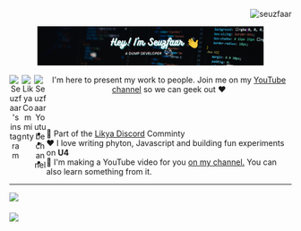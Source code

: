 <p align="right"> <img src="https://komarev.com/ghpvc/?username=seuzfaar&label=%20Visitors&color=0e75b6&style=flat" alt="seuzfaar" /> </p>

<p align="center"><a href="https://github.com/Seuzfaar"><img width="80%" alt="Hey! I'am Seuzfaar. A dump developer :)" src="./assets/gh-readme-header.png" /></a></p>

<p align="center">
  <a href="https://www.instagram.com/iselo911/">
  <img align="left" alt="Seuzfaar's instagram" width="22px" src="https://raw.githubusercontent.com/hussainweb/hussainweb/main/icons/instagram.png" />
</a>
<a href="https://discord.gg/SWhBEbMzW3">
  <img align="left" alt="Likya Comminty" width="22px" src="https://raw.githubusercontent.com/peterthehan/peterthehan/master/assets/discord.svg" />
</a>
<a href="https://youtube.com/c/seuzfaar">
  <img align="left" alt="Seuzfaar Youtube channel" width="22px" src="https://raw.githubusercontent.com/peterthehan/peterthehan/master/assets/youtube.svg" />
</a>
</p>

<p align="center">I'm here to present my work to people. Join me on my <a href="http://youtube.com/seuzfaar?sub_confirmation=1">YouTube channel</a> so we can geek out ❤️</p>

<br>
<br>

- 🌟 Part of the <a href="https://discord.gg/SWhBEbMzW3">Likya Discord</a> Comminty
- ❤️ I love writing phyton, Javascript and building fun experiments on **U4** 
- 📸 I'm making a YouTube video for you <a href="http://youtube.com/seuzfaar?sub_confirmation=1">on my channel.</a> You can also learn something from it.

---

<a href="http://youtube.com/seuzfaar?sub_confirmation=1">
 <picture>
<source 
  srcset="https://github-readme-stats.vercel.app/api?username=Seuzfaar&show_icons=true&theme=transparent"
  media="(prefers-color-scheme: dark)"
/>
<source
  srcset="https://github-readme-stats.vercel.app/api?username=Seuzfaar&show_icons=true"
  media="(prefers-color-scheme: light), (prefers-color-scheme: no-preference)"
/>
<img src="https://github-readme-stats.vercel.app/api?username=Seuzfaar&show_icons=true" />
</picture></a>

<br>
<br>

<a href="http://youtube.com/seuzfaar?sub_confirmation=1">
<picture>
<source 
  srcset="https://github-readme-stats.vercel.app/api/top-langs?username=seuzfaar&show_icons=true&locale=en&&langs_count=10&theme=transparent"
  media="(prefers-color-scheme: dark)"
/>
<source
  srcset="https://github-readme-stats.vercel.app/api/top-langs?username=seuzfaar&show_icons=true&locale=en&langs_count=10"
  media="(prefers-color-scheme: light), (prefers-color-scheme: no-preference)"
/>
<img src="https://github-readme-stats.vercel.app/api?username=Seuzfaar&show_icons=true" />
</picture></a>
